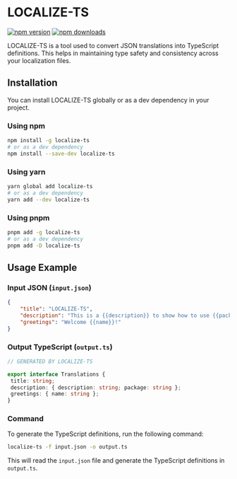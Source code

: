 # LOCALIZE-TS

[![npm version](https://img.shields.io/npm/v/localize-ts.svg)](https://www.npmjs.com/package/localize-ts)
[![npm downloads](https://img.shields.io/npm/dt/localize-ts)](https://www.npmjs.com/package/localize-ts)

LOCALIZE-TS is a tool used to convert JSON translations into TypeScript definitions. This helps in maintaining type safety and consistency across your localization files.

## Installation

You can install LOCALIZE-TS globally or as a dev dependency in your project.

### Using npm

```sh
npm install -g localize-ts
# or as a dev dependency
npm install --save-dev localize-ts
```

### Using yarn

```sh
yarn global add localize-ts
# or as a dev dependency
yarn add --dev localize-ts
```

### Using pnpm

```sh
pnpm add -g localize-ts
# or as a dev dependency
pnpm add -D localize-ts
```

## Usage Example

### Input JSON (`input.json`)

```json
{
    "title": "LOCALIZE-TS",
    "description": "This is a {{description}} to show how to use {{package}}",
    "greetings": "Welcome {{name}}!"
}
```

### Output TypeScript (`output.ts`)

```ts
// GENERATED BY LOCALIZE-TS

export interface Translations {
 title: string;
 description: { description: string; package: string };
 greetings: { name: string };
}
```

### Command

To generate the TypeScript definitions, run the following command:

```sh
localize-ts -f input.json -o output.ts
```

This will read the `input.json` file and generate the TypeScript definitions in `output.ts`.
